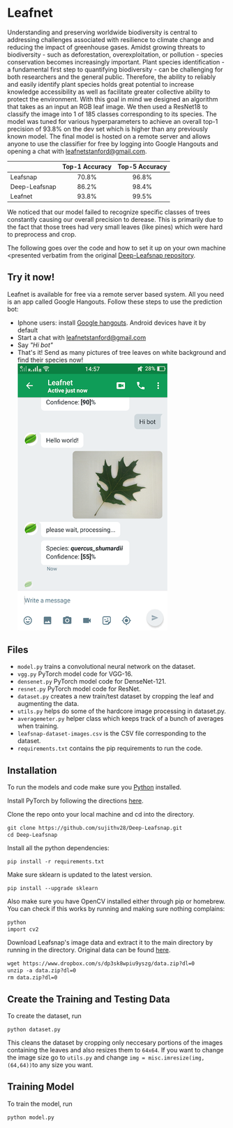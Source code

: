 # Leafnet

Understanding and preserving worldwide biodiversity is central to addressing challenges associated with resilience to climate change and reducing the impact of greenhouse gases. Amidst growing threats to biodiversity - such as deforestation, overexploitation, or pollution - species conservation becomes increasingly important. Plant species identification - a fundamental first step to quantifying biodiversity - can be challenging for both researchers and the general public. Therefore, the ability to reliably and easily identify plant species holds great potential to increase knowledge accessibility as well as facilitate greater collective ability to protect the environment. With this goal in mind we designed an algorithm that takes as an input an RGB leaf image. We then used a ResNet18 to classify the image into 1 of 185 classes corresponding to its species. The model was tuned for various hyperparameters to achieve an overall top-1 precision of 93.8\% on the dev set which is higher than any previously known model. The final model is hosted on a remote server and allows anyone to use the classifier for free by logging into Google Hangouts and opening a chat with leafnetstanford@gmail.com.

|               | Top-1 Accuracy | Top-5 Accuracy |
|---------------|:--------------:|:--------------:|
|    Leafsnap   |      70.8%     |      96.8%     |
| Deep-Leafsnap |      86.2%     |      98.4%     |
| Leafnet       |      93.8%     |      99.5%     |

We noticed that our model failed to recognize specific classes of trees constantly causing our overall precision to derease. This is primarily due to the fact that those trees had very small leaves (like pines) which were hard to preprocess and crop.

The following goes over the code and how to set it up on your own machine <presented verbatim from the original [Deep-Leafsnap repository](https://github.com/sujithv28/Deep-Leafsnap). 

## Try it now!

Leafnet is available for free via a remote server based system. All you need is an app called Google Hangouts. Follow these steps to use the prediction bot:
* Iphone users: install [Google hangouts](https://itunes.apple.com/us/app/hangouts/id643496868?mt=8). Android devices have it by default
* Start a chat with leafnetstanford@gmail.com
* Say _"Hi bot"_
* That's it! Send as many pictures of tree leaves on white background and find their species now!
![User Example](hangouts_screenshot.png) 

## Files
* `model.py` trains a convolutional neural network on the dataset.
* `vgg.py` PyTorch model code for VGG-16.
* `densenet.py` PyTorch model code for DenseNet-121.
* `resnet.py` PyTorch model code for ResNet.
* `dataset.py` creates a new train/test dataset by cropping the leaf and augmenting the data.
* `utils.py` helps do some of the hardcore image processing in dataset.py.
* `averagemeter.py` helper class which keeps track of a bunch of averages when training.
* `leafsnap-dataset-images.csv` is the CSV file corresponding to the dataset.
* `requirements.txt` contains the pip requirements to run the code.

## Installation
To run the models and code make sure you [Python](https://www.python.org/downloads/) installed.

Install PyTorch by following the directions [here](http://pytorch.org/).

Clone the repo onto your local machine and cd into the directory.
```
git clone https://github.com/sujithv28/Deep-Leafsnap.git
cd Deep-Leafsnap
```

Install all the python dependencies:
```
pip install -r requirements.txt
```
Make sure sklearn is updated to the latest version.
```
pip install --upgrade sklearn
```
Also make sure you have OpenCV installed either through pip or homebrew. You can check if this works by running and making sure nothing complains:
```
python
import cv2
```
Download Leafsnap's image data and extract it to the main directory by running in the directory. Original data can be found [here](http://leafsnap.com/dataset/).
```
wget https://www.dropbox.com/s/dp3sk8wpiu9yszg/data.zip?dl=0
unzip -a data.zip?dl=0
rm data.zip?dl=0
```

## Create the Training and Testing Data
To create the dataset, run
```
python dataset.py
```
This cleans the dataset by cropping only neccesary portions of the images containing the leaves and also resizes them to `64x64`. If you want to change the image size go to `utils.py` and change `img = misc.imresize(img, (64,64))`to any size you want.

## Training Model
To train the model, run
```
python model.py
```
